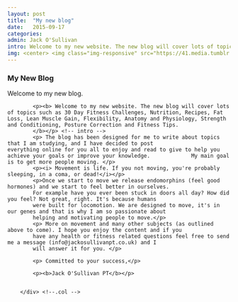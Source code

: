 ```yaml
---
layout: post
title:  "My new blog"
date:   2015-09-17
categories: 
admin: Jack O'Sullivan
intro: Welcome to my new website. The new blog will cover lots of topics such as 30 Day Fitness Challenges, Nutrition, Fat Loss, Lean Muscle Gain, Flexibility, Anatomy and Physiology, Strength and Conditioning, Posture Correction and Fitness Tips.
img: <center> <img class="img-responsive" src="https://41.media.tumblr.com/6aca35f24a5dc315633a824565dc3042/tumblr_nupryoNJLU1rm54z2o1_400.png"></center>
---
```


<h3> My New Blog </h3>

<p> Welcome to my new blog. </p>



            <p><b> Welcome to my new website. The new blog will cover lots of topics such as 30 Day Fitness Challenges, Nutrition, Recipes, Fat Loss, Lean Muscle Gain, Flexibility, Anatomy and Physiology, Strength and Conditioning, Posture Correction and Fitness Tips.
            </b></p> <!-- intro -->
            <p> The blog has been designed for me to write about topics that I am studying, and I have decided to post                   everything online for you all to enjoy and read to give to help you achieve your goals or improve your knowledge.             My main goal is to get more people moving. </p>
            <p><i> Movement is life. If you not moving, you're probably sleeping, in a coma, or dead!</i></p>
            <p>Once we start to move we release endomorphins (feel good hormones) and we start to feel better in ourselves. 
            For example have you ever been stuck in doors all day? How did you feel? Not great, right. It's because humans
            were built for locomotion. We are designed to move, it's in our genes and that is why I am so passionate about 
            helping and motivating people to move.</p>
            <p> More on movement and many other subjects (as outlined above to come). I hope you enjoy the content and if you
            have any health or fitness related questions feel free to send me a message (info@jackosullivanpt.co.uk) and I
            will answer it for you. </p>
            
            <p> Committed to your success,</p>
            
            <p><b>Jack O'Sullivan PT</b></p>
            
 
        </div> <!--.col -->
